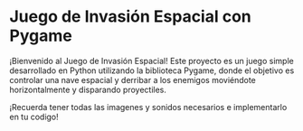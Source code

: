 # Juego de Invasión Espacial con Pygame

¡Bienvenido al Juego de Invasión Espacial! Este proyecto es un juego simple desarrollado en Python utilizando la biblioteca Pygame, donde el objetivo es controlar una nave espacial y derribar a los enemigos moviéndote horizontalmente y disparando proyectiles.

¡Recuerda tener todas las imagenes y sonidos necesarios e implementarlo en tu codigo!
